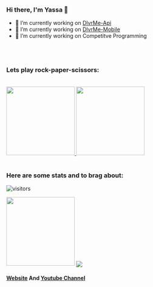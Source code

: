 ### Hi there, I'm Yassa 👋
- 🔭 I’m currently working on [DlvrMe-Api](https://github.com/yassataiseer/DlvrMe-API)
- 🔭 I’m currently working on [DlvrMe-Mobile](https://github.com/yassataiseer/DlvrMe-Mobile)
- 🔭 I’m currently working on Competitve Programming

<br />
<br />
<h3> Lets play rock-paper-scissors:</h3>
<br>
<a href="https://www.google.com/">
<img height="180em" src="https://lh3.googleusercontent.com/proxy/L4dvNZ8CuJF-P9fyS_AfY7FUh6ouwoKamURHE4Cv1tQKjkK6S2igpGGN6r2KtT8mrrxsznjLRO1N8qgfJm48Lhs9" />
</a>
 <img height="180em" src="https://lh3.googleusercontent.com/proxy/J7hQzNW-VmzAc3F5kZAMI52FzrGyk5GfE4xcgnlSQGgsE8RaIkZ9mpCDLmdTynV36b83BSX0LUgbQ_HPh-xwojko2X9BdQ4zW8C9RQni0DbWgQ" />

<br />
<br />
<h3> Here are some stats and to brag about:</h3>

![visitors](https://visitor-badge.glitch.me/badge?page_id=page.id)

<img height="180em" src="https://github-readme-stats.vercel.app/api?username=yassataiseer&show_icons=true&hide_border=true&&count_private=true&include_all_commits=true" />

<img align="center" src="https://github-readme-stats.vercel.app/api/top-langs/?username=yassataiseer&layout=compact" />

#### [Website](https://yassataiseer.github.io/) And [Youtube Channel](https://www.youtube.com/channel/UCgfY9CE1qvviUHBYd5xYofw)


